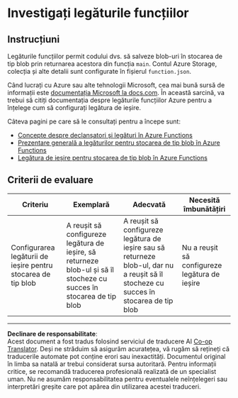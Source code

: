 <!--
CO_OP_TRANSLATOR_METADATA:
{
  "original_hash": "b2e0a965723082b068f735aec0faf3f6",
  "translation_date": "2025-08-28T09:57:13+00:00",
  "source_file": "3-transport/lessons/2-store-location-data/assignment.md",
  "language_code": "ro"
}
-->
# Investigați legăturile funcțiilor

## Instrucțiuni

Legăturile funcțiilor permit codului dvs. să salveze blob-uri în stocarea de tip blob prin returnarea acestora din funcția `main`. Contul Azure Storage, colecția și alte detalii sunt configurate în fișierul `function.json`.

Când lucrați cu Azure sau alte tehnologii Microsoft, cea mai bună sursă de informații este [documentația Microsoft la docs.com](https://docs.microsoft.com/?WT.mc_id=academic-17441-jabenn). În această sarcină, va trebui să citiți documentația despre legăturile funcțiilor Azure pentru a înțelege cum să configurați legătura de ieșire.

Câteva pagini pe care să le consultați pentru a începe sunt:

* [Concepte despre declanșatori și legături în Azure Functions](https://docs.microsoft.com/azure/azure-functions/functions-triggers-bindings?WT.mc_id=academic-17441-jabenn&tabs=python)
* [Prezentare generală a legăturilor pentru stocarea de tip blob în Azure Functions](https://docs.microsoft.com/azure/azure-functions/functions-bindings-storage-blob?WT.mc_id=academic-17441-jabenn)
* [Legătura de ieșire pentru stocarea de tip blob în Azure Functions](https://docs.microsoft.com/azure/azure-functions/functions-bindings-storage-blob-output?WT.mc_id=academic-17441-jabenn&tabs=python)

## Criterii de evaluare

| Criteriu | Exemplară | Adecvată | Necesită îmbunătățiri |
| -------- | --------- | -------- | --------------------- |
| Configurarea legăturii de ieșire pentru stocarea de tip blob | A reușit să configureze legătura de ieșire, să returneze blob-ul și să îl stocheze cu succes în stocarea de tip blob | A reușit să configureze legătura de ieșire sau să returneze blob-ul, dar nu a reușit să îl stocheze cu succes în stocarea de tip blob | Nu a reușit să configureze legătura de ieșire |

---

**Declinare de responsabilitate**:  
Acest document a fost tradus folosind serviciul de traducere AI [Co-op Translator](https://github.com/Azure/co-op-translator). Deși ne străduim să asigurăm acuratețea, vă rugăm să rețineți că traducerile automate pot conține erori sau inexactități. Documentul original în limba sa natală ar trebui considerat sursa autoritară. Pentru informații critice, se recomandă traducerea profesională realizată de un specialist uman. Nu ne asumăm responsabilitatea pentru eventualele neînțelegeri sau interpretări greșite care pot apărea din utilizarea acestei traduceri.